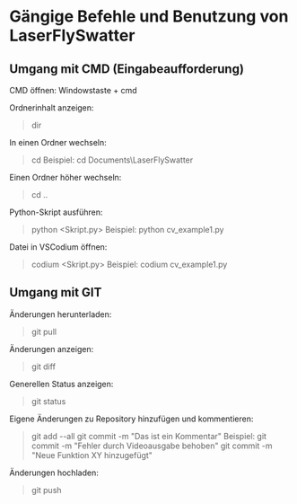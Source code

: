 # Gängige Befehle und Benutzung von LaserFlySwatter

## Umgang mit CMD (Eingabeaufforderung)
CMD öffnen:
Windowstaste + cmd 

Ordnerinhalt anzeigen:
> dir

In einen Ordner wechseln:
> cd <Pfad>
Beispiel:
> cd Documents\LaserFlySwatter

Einen Ordner höher wechseln:
> cd ..

Python-Skript ausführen:
> python <Skript.py>
Beispiel:
> python cv_example1.py

Datei in VSCodium öffnen:
> codium <Skript.py>
Beispiel:
> codium cv_example1.py

## Umgang mit GIT
Änderungen herunterladen:
> git pull

Änderungen anzeigen:
> git diff

Generellen Status anzeigen:
> git status

Eigene Änderungen zu Repository hinzufügen und kommentieren:
> git add --all
> git commit -m "Das ist ein Kommentar"
Beispiel:
> git commit -m "Fehler durch Videoausgabe behoben"
> git commit -m "Neue Funktion XY hinzugefügt"

Änderungen hochladen:
> git push

